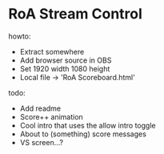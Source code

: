 # RoA Stream Control
howto:
- Extract somewhere
- Add browser source in OBS
- Set 1920 width 1080 height
- Local file -> 'RoA Scoreboard.html'

todo:
- Add readme
- Score++ animation
- Cool intro that uses the allow intro toggle
- About to (something) score messages
- VS screen...?

